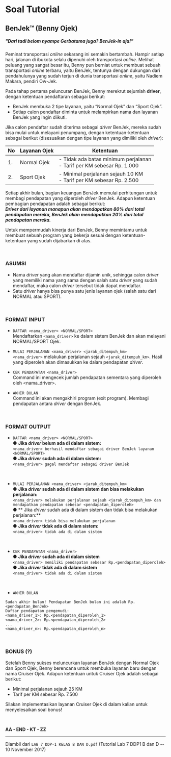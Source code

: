 # Soal Tutorial

## BenJek™ (Benny Ojek)

<h5>"<i>Dari tadi belom nyampe Gerbatama juga? BenJek-in aja!</i>"</h5>

Peminat transportasi *online* sekarang ini semakin bertambah. Hampir setiap hari,
jalanan di ibukota selalu dipenuhi oleh transportasi *online*. Melihat peluang
yang sangat besar itu, Benny pun berniat untuk membuat sebuah transportasi
*online* terbaru, yaitu BenJek, tentunya dengan dukungan dari pendahulunya yang
sudah terjun di dunia transportasi *online*, yaitu Nadiem Makara, pendiri Ow-Jek.

Pada tahap pertama peluncuran BenJek, Benny merekrut sejumlah **driver**, dengan
ketentuan pendaftaran sebagai berikut:

- BenJek membuka 2 tipe layanan, yaitu “Normal Ojek” dan “Sport Ojek”.
- Setiap calon pendaftar diminta untuk melampirkan nama dan layanan BenJek yang
  ingin diikuti.

Jika calon pendaftar sudah diterima sebagai *driver* BenJek, mereka sudah bisa
mulai untuk melayani penumpang, dengan ketentuan-ketentuan sebagai berikut
(disesuaikan dengan tipe layanan yang dimiliki oleh *driver*):

| No  | Layanan Ojek | Ketentuan                                                                  |
| --- | ------------ | -------------------------------------------------------------------------- |
| 1.  | Normal Ojek  | - Tidak ada batas minimum perjalanan <br> - Tarif per KM sebesar Rp. 1.000 |
| 2.  | Sport Ojek   | - Minimal perjalanan sejauh 10 KM <br> - Tarif per KM sebesar Rp. 2.500    |

Setiap akhir bulan, bagian keuangan BenJek memulai perhitungan untuk membagi
pendapatan yang diperoleh *driver* BenJek. Adapun ketentuan pembagian pendapatan
adalah sebagai berikut:  
***Driver dari layanan manapun akan mendapatkan 80% dari total pendapatan mereka, BenJek
akan mendapatkan 20% dari total pendapatan mereka.***

Untuk mempermudah kinerja dari BenJek, Benny memintamu untuk membuat
sebuah program yang bekerja sesuai dengan ketentuan-ketentuan yang sudah dijabarkan
di atas.

<br>

### ASUMSI

- Nama *driver* yang akan mendaftar dijamin unik, sehingga calon *driver* yang
  memiliki nama yang sama dengan salah satu *driver* yang sudah mendaftar, maka
  calon *driver* tersebut tidak dapat mendaftar.
- Satu *driver* hanya bisa punya satu jenis layanan ojek (salah satu dari
  NORMAL atau SPORT).

<br>

### FORMAT INPUT

- `DAFTAR <nama_driver> <NORMAL/SPORT>`  
   Mendaftarkan `<nama_driver>` ke dalam sistem BenJek dan akan melayani
   NORMAL/SPORT Ojek.


- `MULAI PERJALANAN <nama_driver> <jarak_ditempuh_km>`  
  `<nama_driver>` melakukan perjalanan sejauh `<jarak_ditempuh_km>`.
  Hasil yang diperoleh akan dimasukkan ke dalam pendapatan *driver*.


- `CEK PENDAPATAN <nama_driver>`  
  Command ini mengecek jumlah pendapatan sementara yang diperoleh oleh
  &lt;nama_driver>.


- `AKHIR BULAN`  
  Command ini akan mengakhiri program (exit program).
  Membagi pendapatan antara *driver* dengan BenJek.

<br>

### FORMAT OUTPUT

- `DAFTAR <nama_driver> <NORMAL/SPORT>`  
    ● **Jika *driver* belum ada di dalam sistem:**  
    `<nama_driver> berhasil mendaftar sebagai driver BenJek layanan
    <NORMAL/SPORT>`  
    ● **Jika *driver* sudah ada di dalam sistem:**  
    `<nama_driver> gagal mendaftar sebagai driver BenJek`

<br>

- `MULAI PERJALANAN <nama_driver> <jarak_ditempuh_km>`  
    ● **Jika *driver* sudah ada di dalam sistem dan bisa melakukan
    perjalanan:**  
    `<nama_driver> melakukan perjalanan sejauh <jarak_ditempuh_km> dan
    mendapatkan pendapatan sebesar <pendapatan_diperoleh>`  
    ● ** Jika *driver* sudah ada di dalam sistem dan tidak bisa melakukan
    perjalanan:**  
    `<nama_driver> tidak bisa melakukan perjalanan`  
    ● **Jika *driver* tidak ada di dalam sistem:**  
    `<nama_driver> tidak ada di dalam sistem`

<br>

- `CEK PENDAPATAN <nama_driver>`  
    ● **Jika *driver* sudah ada di dalam sistem**  
    `<nama_driver> memiliki pendapatan sebesar Rp.<pendapatan_diperoleh>`  
    ● **Jika *driver* tidak ada di dalam sistem**  
    `<nama_driver> tidak ada di dalam sistem`

<br>

- `AKHIR BULAN`


```
Sudah akhir bulan! Pendapatan BenJek bulan ini adalah Rp.<pendapatan_BenJek>
Daftar pendapatan pengemudi:
<nama_driver_1>: Rp.<pendapatan_diperoleh_1>
<nama_driver_2>: Rp.<pendapatan_diperoleh_2>
...
<nama_driver_n>: Rp.<pendapatan_diperoleh_n>
```

<br>

### BONUS (?)

Setelah Benny sukses meluncurkan layanan BenJek dengan Normal Ojek dan Sport
Ojek, Benny berencana untuk membuka layanan baru dengan nama Cruiser Ojek.
Adapun ketentuan untuk Cruiser Ojek adalah sebagai berikut:

- Minimal perjalanan sejauh 25 KM
- Tarif per KM sebesar Rp. 7.500

Silakan implementasikan layanan Cruiser Ojek di dalam kalian untuk
menyelesaikan soal bonus!

<br>

**AA - END - KT - ZZ**

---

Diambil dari `LAB 7 DDP-1 KELAS B DAN D.pdf` (Tutorial Lab 7 DDP1 B dan D
\-- 10 November 2017)